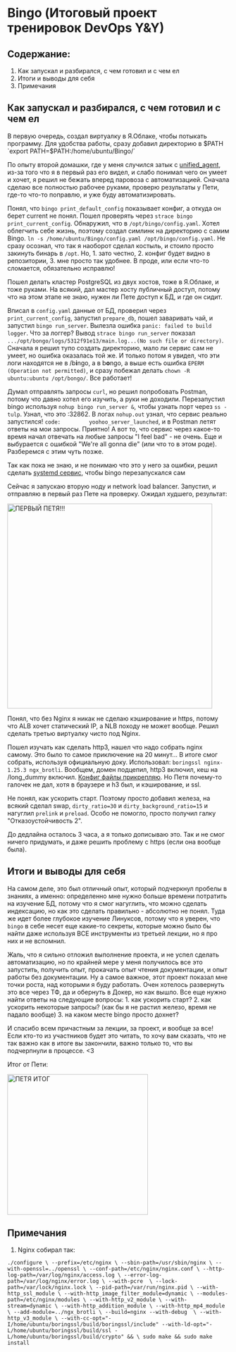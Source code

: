 # Bingo (Итоговый проект тренировок DevOps Y&Y)

## Содержание:
1. Как запускал и разбирался, с чем готовил и с чем ел
2. Итоги и выводы для себя
3. Примечания

## Как запускал и разбирался, с чем готовил и с чем ел

В первую очередь, создал виртуалку в Я.Облаке, чтобы потыкать программу. Для удобства работы, сразу добавил директорию в $PATH `export PATH=$PATH:/home/ubuntu/Bingo/`

По опыту второй домашки, где у меня случился затык с [unified_agent](https://cloud.yandex.ru/blog/posts/2021/03/unified-agent-preview), из-за того что я в первый раз его видел, и слабо понимал чего он умеет и хочет, я решил не бежать вперед паровоза с автоматизацией. Сначала сделаю все полностью рабочее руками, проверю результаты у Пети, где-то что-то поправлю, и уже буду автоматизировать.

Понял, что `bingo print_default_config` показывает конфиг, а откуда он берет current не понял. Пошел проверять через `strace bingo print_current_config`. Обнаружил, что в `/opt/bingo/config.yaml`. Хотел облегчить себе жизнь, поэтому создал симлинк на директорию с самим Bingo. `ln -s /home/ubuntu/Bingo/config.yaml /opt/bingo/config.yaml`. Не сразу осознал, что так я наоборот сделал костыль, и стоило просто закинуть бинарь в `/opt`. Но, 1. зато честно, 2. конфиг будет видно в репозитории, 3. мне просто так удобнее. В проде, или если что-то сломается, обязательно исправлю!

Пошел делать кластер PostgreSQL из двух хостов, тоже в Я.Облаке, и тоже руками. На всякий, дал мастер хосту публичный доступ, потому что на этом этапе не знаю, нужен ли Пете доступ к БД, и где он сидит.

Вписал в `сonfig.yaml` данные от БД, проверил через `print_current_config`, запустил `prepare_db`, пошел заваривать чай, и запустил `bingo run_server`. Вылезла ошибка `panic: failed to build logger`. Что за логгер? Вывод `strace bingo run_server` показал `.../opt/bongo/logs/5312f91e13/main.log...(No such file or directory)`. Сначала я решил тупо создать директорию, мало ли сервис сам не умеет, но ошибка оказалась той же. И только потом я увидел, что эти логи находятся не в /b**i**ngo, а в b**o**ngo, а выше есть ошибка `EPERM (Operation not permitted)`, и сразу побежал делать `chown -R ubuntu:ubuntu /opt/bongo/`. Все работает!

Думал отправлять запросы `curl`, но решил попробовать Postman, потому что давно хотел его изучить, а руки не доходили. Перезапустил bingo используя `nohup bingo run_server &`, чтобы узнать порт через `ss -tulp`. Узнал, что это :32862. В логах `nohup.out` узнал, что сервис реально запустился! `code:         yoohoo_server_launched`, и в Postman летят ответы на мои запросы. Приятно!
А вот то, что сервис через какое-то время начал отвечать на любые запросы "I feel bad" - не очень. Еще и выбурается с ошибкой "We're all gonna die" (или что то в этом роде). Разберемся с этим чуть позже.

Так как пока не знаю, и не понимаю что это у него за ошибки, решил сделать [systemd сервис](/bingo.service), чтобы bingo перезапускался сам

Сейчас я запускаю вторую ноду и network load balancer. Запустил, и отправляю в первый раз Пете на проверку. Ожидал худшего, результат:

<img width="465" alt="ПЕРВЫЙ ПЕТЯ!!!" src="https://github.com/M2l2koPOWER/bingo-y-y/assets/23089294/122e06f5-48f2-497c-95d6-0d2842e5d2a5">


Понял, что без Nginx я никак не сделаю кэширование и https, потому что ALB хочет статический IP, а NLB походу не может вообще. Решил сделать третью виртуалку чисто под Nginx.

Пошел изучать как сделать http3, нашел что надо собрать nginx самому. Это было то самое приключение на 20 минут... В итоге смог собрать, используя официальную доку. Использовал: `boringssl nginx-1.25.3 ngx_brotli`. Вообщем, домен подцепил, http3 включил, кеш на /long_dummy включил. [Конфиг файлы прикрепляю](/nginx/). Но Петя почему-то галочек не дал, хотя в браузере и h3 был, и кэширование, и ssl. 

Не понял, как ускорить старт. Поэтому просто добавил железа, на всякий сделал swap, `dirty_ratio=30` и `dirty_background_ratio=15`  и нагуглил `prelink` и `preload`. Особо не помогло, просто получил галку "Отказоустойчивость 2".

До дедлайна осталось 3 часа, а я только дописываю это. Так и не смог ничего придумать, и даже решить проблему с https (если она вообще была).

## Итоги и выводы для себя

На самом деле, это был отличный опыт, который подчеркнул пробелы в знаниях, а именно: определенно мне нужно больше времени потратить на изучение БД, потому что я смог нагуглить, что можно сделать индексацию, но как это сделать правильно - абсолютно не понял. Туда же идет более глубокое изучение Линуксов, потому что я уверен, что `bingo` в себе несет еще какие-то секреты, которые можно было бы найти даже используя ВСЕ инструменты из третьей лекции, но я про них и не вспомнил. 

Жаль, что я сильно отложил выполнение проекта, и не успел сделать автоматизацию, но по крайней мере у меня получилось все это запустить, получить опыт, прокачать опыт чтения документации, и опыт работы без документации. Ну а самое важное, этот проект показал мне точки роста, над которыми я буду работать. Очен хотелось развернуть это все через ТФ, да и обернуть в Докер, но как вышло.
Все еще нужно найти ответы на следующие вопросы: 1. как ускорить старт? 2. как ускорить некоторые запросы? (как бы я не растил железо, время не падало вообще) 3. на каком месте bingo просто дохнет?

И спасибо всем причастным за лекции, за проект, и вообще за все! Если кто-то из участников будет это читать, то хочу вам сказать, что не так важно как в итоге вы закончили, важно только то, что вы подчерпнули в процессе. <3

Итог от Пети: 

<img width="319" alt="ПЕТЯ ИТОГ" src="https://github.com/M2l2koPOWER/bingo-y-y/assets/23089294/89033922-61cb-4380-9cd8-18334ddbb9e0">


## Примечания

1. Nginx собирал так: 

`./configure \
        --prefix=/etc/nginx \
        --sbin-path=/usr/sbin/nginx \
        --with-openssl=../openssl \
        --conf-path=/etc/nginx/nginx.conf \
        --http-log-path=/var/log/nginx/access.log \
        --error-log-path=/var/log/nginx/error.log \
        --with-pcre  \
        --lock-path=/var/lock/nginx.lock \
        --pid-path=/var/run/nginx.pid \
        --with-http_ssl_module \
        --with-http_image_filter_module=dynamic \
        --modules-path=/etc/nginx/modules \
        --with-http_v2_module \
        --with-stream=dynamic \
        --with-http_addition_module \
        --with-http_mp4_module  \
        --add-module=../ngx_brotli \
        --build=nginx --with-debug  \
        --with-http_v3_module \
        --with-cc-opt="-I/home/ubuntu/boringssl/build/boringssl/include" --with-ld-opt="-L/home/ubuntu/boringssl/build/ssl -L/home/ubuntu/boringssl/build/crypto" && \
    sudo make && sudo make install`

